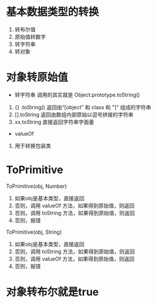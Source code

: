 # 基本数据类型的转换
1. 转布尔值
2. 原始值转数字
3. 转字符串
4. 转对象

# 对象转原始值
- 转字符串 调用的其实就是 Object.prototype.toString()
1. {} .toString() 返回由“[object” 和 class 和  "]" 组成的字符串
2. [].toString 返回由数组内部原始以逗号拼接的字符串
3. xx.toString 直接返回字符串字面量  

- valueOf 
1. 用于转换包装类

# ToPrimitive
ToPrimitive(obj, Number)
1. 如果obj是基本类型，直接返回
2. 否则，调用 valueOf 方法，如果得到原始值，则返回
3. 否则，调用 toString 方法，如果得到原始值，则返回
4. 否则，报错

ToPrimitive(obj, String)
1. 如果obj是基本类型，直接返回
2. 否则，调用 toString 方法，如果得到原始值，则返回
3. 否则，调用 valueOf 方法，如果得到原始值，则返回
4. 否则，报错

# 对象转布尔就是true